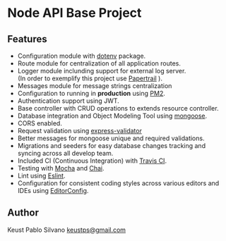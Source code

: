 # Node API Base Project

## Features
* Configuration module with [dotenv](https://github.com/motdotla/dotenv) package.
* Route module for centralization of all application routes.
* Logger module inclunding support for external log server.  
(In order to exemplify this project use [Papertrail](https://www.papertrail.com/) ).
* Messages module for message strings centralization
* Configuration to running in **production** using [PM2](https://pm2.keymetrics.io/).
* Authentication support using JWT.
* Base controller with CRUD operations to extends resource controller.
* Database integration and Object Modeling Tool using [mongoose](https://mongoosejs.com/).
* CORS enabled.
* Request validation using [express-validator](https://express-validator.github.io/docs/) 
* Better messages for mongoose unique and required validations.
* Migrations and seeders for easy database changes tracking and syncing across all develop team.
* Included CI (Continuous Integration) with [Travis CI](https://travis-ci.org/).
* Testing with [Mocha](https://mochajs.org/) and [Chai](https://www.chaijs.com/).
* Lint using [Eslint](https://eslint.org/).
* Configuration for consistent coding styles across various editors and IDEs using [EditorConfig](https://editorconfig.org/).

## Author
Keust Pablo Silvano <keustps@gmail.com>
